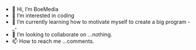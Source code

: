 - 👋 Hi, I’m BoeMedia
- 👀 I’m interested in coding
- 🌱 I’m currently learning how to motivate myself to create a big program -_-
- 💞️ I’m looking to collaborate on ...nothing.
- 📫 How to reach me ...comments.

<!---
BoeMediaCorporation/BoeMediaCorporation is a ✨ special ✨ repository because its `README.md` (this file) appears on your GitHub profile.
You can click the Preview link to take a look at your changes.
--->
